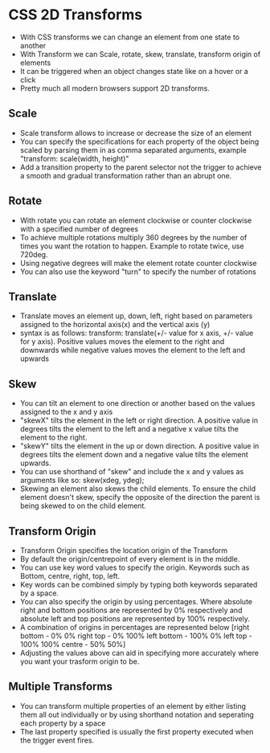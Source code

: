 # CSS 2D Transforms
- With CSS transforms we can change an element from one state to another
- With Transform we can Scale, rotate, skew, translate, transform origin of elements 
- It can be triggered when an object changes state like on a hover or a click
- Pretty much all modern browsers support 2D transforms.


## Scale
- Scale transform allows to increase or decrease the size of an element
- You can specify the specifications for each property of the object being scaled by parsing them in as comma separated arguments, example "transform: scale(width, height)"
- Add a transition property to the parent selector not the trigger to achieve a smooth and gradual transformation rather than an abrupt one.

## Rotate
- With rotate you can rotate an element clockwise or counter clockwise with a specified number of degrees
- To achieve multiple rotations multiply 360 degrees by the number of times you want the rotation to happen. Example to rotate twice, use 720deg.
- Using negative degrees will make the element rotate counter clockwise
- You can also use the keyword "turn" to specify the number of rotations

## Translate
- Translate moves an element up, down, left, right based on parameters assigned to the horizontal axis(x) and the vertical axis (y)
- syntax is as follows: transform: translate(+/- value for x axis, +/- value for y axis). Positive values moves the element to the right and downwards while negative values moves the element to the left and upwards

## Skew
- You can tilt an element to one direction or another based on the values assigned to the x and y axis
- "skewX" tilts the element in the left or right direction. A positive value in degrees tilts the element to the left and a negative x value tilts the element to the right.
- "skewY" tilts the element in the up or down direction. A positive value in degrees tilts the element down and a negative value tilts the element upwards.
- You can use shorthand of "skew" and include the x and y values as arguments like so: skew(xdeg, ydeg);
- Skewing an element also skews the child elements. To ensure the child element doesn't skew, specify the opposite of the direction the parent is being skewed to on the child element.

## Transform Origin
- Transform Origin specifies the location origin of the Transform
- By default the origin/centrepoint of every element is in the middle. 
- You can use key word values to specify the origin. Keywords such as Bottom, centre, right, top, left.
- Key words can be combined simply by typing both keywords separated by a space.
- You can also specify the origin by using percentages. Where absolute right and bottom positions are represented by 0% respectively and absolute left and top positions are represented by 100% respectively. 
- A combination of origins in percentages are represented below 
[right bottom - 0% 0%
 right top - 0% 100%
 left bottom - 100% 0%
 left top - 100% 100%
 centre - 50% 50%]
- Adjusting the values above can aid in specifying more accurately where you want your trasform origin to be.

## Multiple Transforms
- You can transform multiple properties of an element by either listing them all out individually or by using shorthand notation and seperating each property by a space
- The last property specified is usually the first property executed when the trigger event fires.